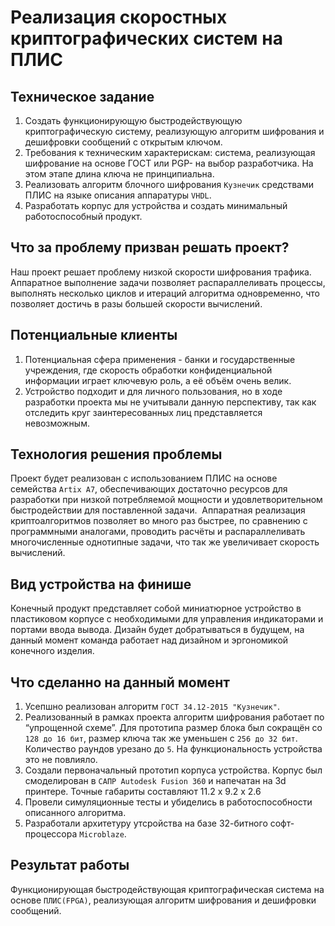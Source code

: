 # Реализация скоростных криптографических систем на ПЛИС

## Техническое задание
1. Создать функционирующую быстродействующую криптографическую систему, реализующую алгоритм шифрования и дешифровки сообщений с открытым ключом.
2. Требования к техническим характерискам: система, реализующая шифрование на основе ГОСТ или PGP- на выбор разработчика. На этом этапе длина ключа не принципиальна.
3. Реализовать алгоритм блочного шифрования ```Кузнечик``` средствами ПЛИС на языке описания аппаратуры ```VHDL```.
4. Разработать корпус для устройства и создать минимальный работоспособный продукт.


## Что за проблему призван решать проект?
Наш проект решает проблему низкой скорости шифрования трафика. Аппаратное выполнение задачи позволяет распараллеливать процессы, выполнять несколько циклов и итераций алгоритма одновременно, что позволяет достичь в разы большей скорости вычислений.

## Потенциальные клиенты
1. Потенциальная сфера применения - банки и государственные учреждения, где скорость обработки конфиденциальной информации играет ключевую роль, а её объём очень велик. 
2. Устройство подходит и для личного пользования, но в ходе разработки проекта мы не учитывали данную перспективу, так как отследить круг заинтересованных лиц представляется невозможным.

## Технология решения проблемы
Проект будет реализован с использованием ПЛИС на основе семейства ```Artix A7```, обеспечивающих достаточно ресурсов для разработки при низкой потребляемой мощности и удовлетворительном быстродействии для поставленной задачи.  Аппаратная реализация криптоалгоритмов позволяет во много раз быстрее, по сравнению с программными аналогами, проводить расчёты и распараллеливать многочисленные однотипные задачи, что так же увеличивает скорость вычислений. 

## Вид устройства на финише
Конечный продукт представляет собой миниатюрное устройство в пластиковом корпусе с необходимыми для управления индикаторами и портами ввода вывода. Дизайн будет добратываться в будущем, на данный момент команда работает над дизайном и эргономикой конечного изделия.

## Что сделанно на данный момент
1. Усепшно реализован алгоритм ```ГОСТ 34.12-2015 "Кузнечик"```.
2. Реализованный в рамках проекта алгоритм шифрования работает по “упрощенной схеме”. Для прототипа размер блока был сокращён со ```128 до 16 бит```, размер ключа так же уменьшен с ```256 до 32 бит```. Количество раундов урезано до ```5```. На функциональность устройства это не повлияло.
3. Создали первоначальный прототип корпуса устройства. Корпус был смоделирован в ```САПР Autodesk Fusion 360``` и напечатан на 3d принтере. Точные габариты составляют 11.2 x 9.2 x 2.6
4. Провели симуляционные тесты и убиделись в работоспособности описанного алгоритма.
5. Разработали архитетуру утсройства на базе 32-битного софт-процессора ```Microblaze```.

## Результат работы
Функционирующая быстродействующая криптографическая система на основе ```ПЛИС(FPGA)```, реализующая алгоритм шифрования и дешифровки сообщений.
